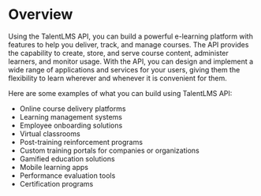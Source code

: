 # Overview

Using the TalentLMS API, you can build a powerful e-learning platform with features to help you deliver, track, and manage courses. The API provides the capability to create, store, and serve course content, administer learners, and monitor usage. With the API, you can design and implement a wide range of applications and services for your users, giving them the flexibility to learn wherever and whenever it is convenient for them.

Here are some examples of what you can build using TalentLMS API:

- Online course delivery platforms
- Learning management systems
- Employee onboarding solutions
- Virtual classrooms
- Post-training reinforcement programs
- Custom training portals for companies or organizations
- Gamified education solutions
- Mobile learning apps
- Performance evaluation tools
- Certification programs
